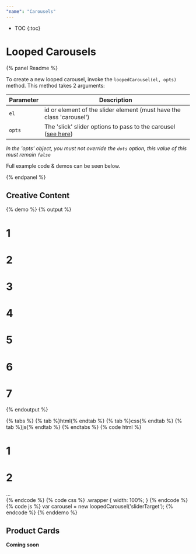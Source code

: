 ```yaml
---
"name": "Carousels"
---
```


* TOC
{:toc}

# Looped Carousels

{% panel Readme %}

To create a new looped carousel, invoke the `loopedCarousel(el, opts)` method. 
This method takes 2 arguments:

| Parameter | Description  |
|---|---|
| `el`  | id or element of the slider element (must have the class 'carousel')  |  
| `opts`  | The 'slick' slider options to pass to the carousel ([see here](http://kenwheeler.github.io/slick/))  |  

*In the 'opts' object, you must not override the `dots` option, this value of this must remain `false`*

Full example code & demos can be seen below.

{% endpanel %}

## Creative Content

{% demo %}
{% output %}
<div class="demo-grid">
  <div class="carousel" id="sliderTarget">
    <div class="banner banner-1">
      <div class="content">
        <h1>1</h1>
      </div>
    </div>
    <div class="banner banner-2">
      <div class="content">
        <h1>2</h1>
      </div>
    </div>
    <div class="banner banner-3">
      <div class="content">
        <h1>3</h1>
      </div>
    </div>
    <div class="banner banner-4">
      <div class="content">
        <h1>4</h1>
      </div>
    </div>
    <div class="banner banner-5">
      <div class="content">
        <h1>5</h1>
      </div>
    </div>
    <div class="banner banner-6">
      <div class="content">
        <h1>6</h1>
      </div>
    </div>
    <div class="banner banner-7">
      <div class="content">
        <h1>7</h1>
      </div>
    </div>
  </div>
</div>  
{% endoutput %}

{% tabs %}
{% tab %}html{% endtab %}
{% tab %}css{% endtab %}
{% tab %}js{% endtab %}
{% endtabs %}
{% code html %}
<div class="carousel" id="sliderTarget">
    <div class="banner banner-1">
      <div class="content">
        <h1>1</h1>
      </div>
    </div>
    <div class="banner banner-2">
      <div class="content">
        <h1>2</h1>
      </div>
    </div>
    ...
</div>
{% endcode %}
{% code css %}
.wrapper {
  width: 100%;
}
{% endcode %}
{% code js %}
var carousel = new loopedCarousel('sliderTarget');
{% endcode %}
{% enddemo %}

## Product Cards

**Coming soon**
